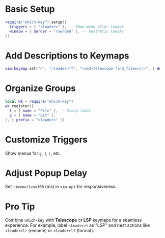 # Basic Setup  
   ```lua  
   require("which-key").setup({
     triggers = { "<leader>" }, -- Show menu after leader
     window = { border = "rounded" }, -- Aesthetic tweaks
   })
   ```  

# Add Descriptions to Keymaps  
   ```lua  
   vim.keymap.set("n", "<leader>ff", "<cmd>Telescope find_files<cr>", { desc = "Find files" })
   ```  

# Organize Groups 
   ```lua  
   local wk = require("which-key")
   wk.register({
     f = { name = "File" }, -- Group label
     g = { name = "Git" },
   }, { prefix = "<leader>" })
   ```  

# Customize Triggers
Show menus for `g`, `]`, `[`, etc.  

# Adjust Popup Delay
Set `timeoutlen=300` (ms) in `vim.opt` for responsiveness.  
# Pro Tip  
Combine `which-key` with **Telescope** or **LSP** keymaps for a seamless experience. For example, label `<leader>l` as "LSP" and nest actions like `<leader>lr` (rename) or `<leader>lf` (format).
